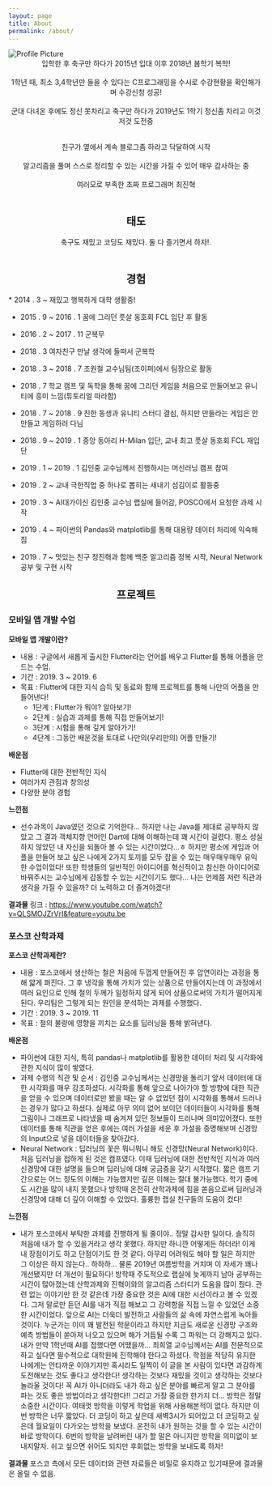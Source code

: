 ```yaml
---
layout: page
title: About
permalink: /about/
---
```


<img src="{{ site.baseurl }}/assets/Profile.jpg" title="Profile Picture" class="profile">

<center>입학한 후 축구만 하다가 2015년 입대 이후 2018년 봄학기 복학!<br /><br />
1학년 때, 최소 3,4학년만 들을 수 있다는 C프로그래밍을 수시로 수강현황을 확인해가며 수강신청 성공!<br /><br />
군대 다녀온 후에도 정신 못차리고 축구만 하다가 2019년도 1학기 정신좀 차리고 이것저것 도전중<br /><br />

친구가 옆에서 계속 블로그좀 하라고 닥달하여 시작 <br /><br />
알고리즘을 풀며 스스로 정리할 수 있는 시간을 가질 수 있어 매우 감사하는 중<br /><br />
여러모로 부족한 초짜 프로그래머 최진혁<br /><br />


<h2>태도</h2>
축구도 재밌고 코딩도 재밌다. 둘 다 즐기면서 하자!.<br /><br /></center>

<h2><center>경험</center></h2>
* 2014 . 3 ~  재밌고 행복하게 대학 생활중!

* 2015 . 9 ~ 2016 . 1 꿈에 그리던 풋살 동호회 FCL 입단 후 활동

* 2016 . 2 ~ 2017 . 11 군복무

* 2018 . 3 여자친구 만날 생각에 들떠서 군복학

* 2018 . 3 ~ 2018 . 7 조원철 교수님팀(조이퍼)에서 팀장으로 활동

* 2018 . 7 학교 캠프 및 독학을 통해 꿈에 그리던 게임을 처음으로 만들어보고 유니티에 흥미 느낌(튜토리얼 따라함)

* 2018 . 7 ~ 2018 . 9 친한 동생과 유니티 스터디 결심, 하지만 만들라는 게임은 안만들고 게임하러 다님

* 2018 . 9 ~ 2019 . 1 중앙 동아리 H-Milan 입단, 교내 최고 풋살 동호회 FCL 재입단

* 2019 . 1 ~ 2019 . 1 김인중 교수님께서 진행하시는 머신러닝 캠프 참여

* 2019 . 2 ~ 교내 극한직업 중 하나로 뽑히는 새내기 섬김이로 활동중

* 2019 . 3 ~ AI대가이신 김인중 교수님 랩실에 들어감, POSCO에서 요청한 과제 시작

* 2019 . 4 ~ 파이썬의 Pandas와 matplotlib를 통해 대용량 데이터 처리에 익숙해짐

* 2019 . 7 ~ 멋있는 친구 정진혁과 함께 백준 알고리즘 정복 시작, Neural Network 공부 및 구현 시작

<h2><center>프로젝트</center></h2>

### 모바일 앱 개발 수업
**모바일 앱 개발이란?**
* 내용 : 구글에서 새롭게 출시한 Flutter라는 언어를 배우고 Flutter를 통해 어플을 만드는 수업.
* 기간 : 2019. 3 ~ 2019. 6
* 목표 : Flutter에 대한 지식 습득 및 동료와 함께 프로젝트를 통해 나만의 어플을 만들어낸다!
    * 1단계 : Flutter가 뭐야? 알아보기!
    * 2단계 : 실습과 과제를 통해 직접 만들어보기!
    * 3단계 : 시험을 통해 깊게 알아가기!
    * 4단계 : 그동안 배운것을 토대로 나만의(우리만의) 어플 만들기!

**배운점**
* Flutter에 대한 전반적인 지식
* 여러가지 관점과 창의성
* 다양한 분야 경험

**느낀점**
* 선수과목이 Java였던 것으로 기억한다... 하지만 나는 Java를 제대로 공부하지 않았고 그 결과 객체지향 언어인 Dart에 대해 이해하는데 꽤 시간이 걸렸다. 평소 성실하지 않았던 내 자신을 되돌아 볼 수 있는 시간이었다...ㅎ 하지만 평소에 게임과 어플을 만들어 보고 싶은 나에게 2가지 토끼를 모두 잡을 수 있는 매우매우매우 유익한 수업이었다! 또한 학생들의 일반적인 아이디어를 혁신적이고 참신한 아이디어로 바꿔주시는 교수님에게 감동할 수 있는 시간이기도 했다... 나는 언제쯤 저런 직관과 생각을 가질 수 있을까? 더 노력하고 더 즐겨야겠다!

**결과물**
링크 : https://www.youtube.com/watch?v=QLSMOJZrVrI&feature=youtu.be

### 포스코 산학과제
**포스코 산학과제란?**
* 내용 : 포스코에서 생산하는 철은 처음에 두껍게 만들어진 후 압연이라는 과정을 통해 얇게 펴진다. 그 후 냉각을 통해 가치가 있는 상품으로 만들어지는데 이 과정에서 여러 요인으로 인해 철의 두께가 일정하지 않게 되어 상품으로써의 가치가 떨어지게 된다. 우리팀은 그렇게 되는 원인을 분석하는 과제를 수행했다.
* 기간 : 2019. 3 ~ 2019. 11
* 목표 : 철의 불량에 영향을 끼치는 요소를 딥러닝을 통해 밝혀낸다.

**배운점**
* 파이썬에 대한 지식, 특히 pandas나 matplotlib를 활용한 데이터 처리 및 시각화에 관한 지식이 많이 쌓였다.
* 과제 수행의 직관 및 순서 : 김인중 교수님께서는 신경망을 돌리기 앞서 데이터에 대한 시각화를 매우 강조하셨다. 시각화를 통해 앞으로 나아가야 할 방향에 대한 직관을 얻을 수 있으며 데이터로만 봤을 때는 알 수 없었던 점이 시각화를 통해서 드러나는 경우가 많다고 하셨다. 실제로 아무 의미 없어 보이던 데이터들이 시각화를 통해 그림이나 그래프로 나타냈을 때 숨겨져 있던 정보들이 드러나며 의미있어졌다. 또한 데이터를 통해 직관을 얻은 후에는 여러 가설을 세운 후 가설을 증명해보며 신경망의 Input으로 넣을 데이터들을 찾아갔다.
* Neural Network : 딥러닝의 꽃은 뭐니뭐니 해도 신경망(Neural Network)이다. 처음 딥러닝을 접하게 된 것은 캠프였다. 이때 딥러닝에 대한 전반적인 지식과 여러 신경망에 대한 설명을 들으며 딥러닝에 대해 궁금증을 갖기 시작했다. 짧은 캠프 기간으로는 어느 정도의 이해는 가능했지만 깊은 이해는 절대 불가능했다. 학기 중에도 시간을 많이 내지 못했으나 방학때 온전히 산학과제에 힘을 쏟음으로써 딥러닝과 신경망에 대해 더 깊이 이해할 수 있었다. 훌륭한 랩실 친구들의 도움이 컸다!

**느낀점**
* 내가 포스코에서 부탁한 과제를 진행하게 될 줄이야.. 정말 감사한 일이다. 솔직히 처음에 내가 할 수 있을거라고 생각 못했다. 하지만 하니깐 어떻게든 하더라! 이게 내 장점이기도 하고 단점이기도 한 것 같다. 아무리 어려워도 해야 할 일은 하지만 그 이상은 하지 않는다.. 하하하... 물론 2019년 여름방학을 거치며 이 자세가 꽤나 개선됐지만 더 개선이 필요하다! 방학때 주도적으로 랩실에 늦게까지 남아 공부하는 시간이 많아졌는데 산학과제와 진혁이와의 알고리즘 스터디가 도움을 많이 줬다. 관련 없는 이야기만 한 것 같은데 가장 중요한 것은 AI에 대한 시선이라고 볼 수 있겠다. 그저 말로만 듣던 AI를 내가 직접 해보고 그 강력함을 직접 느낄 수 있었던 소중한 시간이었다. 앞으로 AI는 더욱더 발전하고 사람들의 삶 속에 자연스럽게 녹아들 것이다. 누군가는 이미 꽤 발전된 학문이라고 하지만 지금도 새로운 신경망 구조와 예측 방법들이 쏟아져 나오고 있으며 해가 거듭될 수록 그 파워는 더 강해지고 있다. 내가 만약 1학년때 AI를 접했다면 어땠을까... 최희열 교수님께서는 AI를 전문적으로 하고 싶다면 필수적으로 대학원에 진학해야 한다고 하셨다. 학점을 적당히 유지한 나에게는 안타까운 이야기지만 혹시라도 일찍이 이 글을 본 사람이 있다면 과감하게 도전해보는 것도 좋다고 생각한다! 생각하는 것보다 재밌을 것이고 생각하는 것보다 놀라울 것이다! 꼭 AI가 아니더라도 내가 하고 싶은 분야를 빠르게 알고 그 분야를 파는 것도 좋은 방법이라고 생각한다!! 그리고 가장 중요한 한가지 더... 방학은 정말 소중한 시간이다. 여태껏 방학을 이렇게 학업을 위해 사용해본적이 없다. 하지만 이번 방학은 너무 짧았다. 더 코딩이 하고 싶은데 새벽3시가 되어있고 더 코딩하고 싶은데 월요일이 다가오는 방학을 보냈다. 온전히 내가 원하는 것을 할 수 있는 시간이 바로 방학이다. 6번의 방학을 날려버린 내가 할 말은 아니지만 방학을 의미없이 보내지말자. 쉬고 싶으면 쉬어도 되지만 후회없는 방학을 보내도록 하자!

**결과물**
포스코 측에서 모든 데이터와 관련 자료들은 비밀로 유지하고 있기때문에 결과물은 올릴 수 없음.  

[Github]: https://github.com/jinhyukoo
